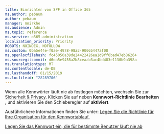 ```yaml
---
title: Einrichten von SPF in Office 365
ms.author: pebaum
author: pebaum
manager: mnirkhe
ms.audience: Admin
ms.topic: reference
ms.service: o365-administration
localization_priority: Priority
ROBOTS: NOINDEX, NOFOLLOW
ms.custom: 0ba5e44e-f0ae-4978-98a3-90065447af08
ms.openlocfilehash: fc45050a39de24422426ea1d9ff0bad47eb86264
ms.sourcegitcommit: d6ea5e9458a2b8ceaab3ac4bd483e1130b9a398a
ms.translationtype: MT
ms.contentlocale: de-DE
ms.lasthandoff: 01/15/2019
ms.locfileid: "28289706"
---
```

Wenn alle Kennwörter läuft nie ab festlegen möchten, wechseln Sie zur [Sicherheit &amp; Privacy](https://portal.office.com/adminportal/home#/settings/security). Klicken Sie auf neben **Kennwort-Richtlinie** **Bearbeiten** , und aktivieren Sie den Schieberegler auf **aktiviert**.
  
Ausführlichere Informationen finden Sie unter: [Legen Sie die Richtlinie für Ihre Organisation für den Kennwortablauf.](https://support.office.com/article/0f54736f-eb22-414c-8273-498a0918678f)
  
[Legen Sie das Kennwort ein, die für bestimmte Benutzer läuft nie ab](https://support.office.com/article/f493e3af-e1d8-4668-9211-230c245a0466)
  
